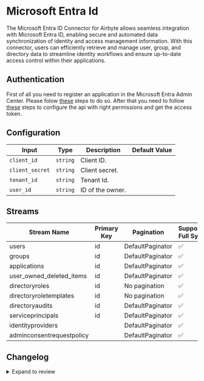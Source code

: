# Microsoft Entra Id

The Microsoft Entra ID Connector for Airbyte allows seamless integration with Microsoft Entra ID, enabling secure and automated data synchronization of identity and access management information. With this connector, users can efficiently retrieve and manage user, group, and directory data to streamline identity workflows and ensure up-to-date access control within their applications.

## Authentication

First of all you need to register an application in the Microsoft Entra Admin Center. Please folow [these](https://learn.microsoft.com/en-us/graph/auth-register-app-v2) steps to do so. After that you need to follow [these](https://learn.microsoft.com/en-us/graph/auth-v2-service?context=graph%2Fapi%2F1.0&view=graph-rest-1.0&tabs=http) steps to configure the api with right permissions and get the access token.

## Configuration

| Input           | Type     | Description      | Default Value |
| --------------- | -------- | ---------------- | ------------- |
| `client_id`     | `string` | Client ID.       |               |
| `client_secret` | `string` | Client secret.   |               |
| `tenant_id`     | `string` | Tenant Id.       |               |
| `user_id`       | `string` | ID of the owner. |               |

## Streams

| Stream Name               | Primary Key | Pagination       | Supports Full Sync | Supports Incremental |
| ------------------------- | ----------- | ---------------- | ------------------ | -------------------- |
| users                     | id          | DefaultPaginator | ✅                 | ❌                   |
| groups                    | id          | DefaultPaginator | ✅                 | ❌                   |
| applications              | id          | DefaultPaginator | ✅                 | ❌                   |
| user_owned_deleted_items  | id          | DefaultPaginator | ✅                 | ❌                   |
| directoryroles            | id          | No pagination    | ✅                 | ❌                   |
| directoryroletemplates    | id          | No pagination    | ✅                 | ❌                   |
| directoryaudits           | id          | DefaultPaginator | ✅                 | ❌                   |
| serviceprincipals         | id          | DefaultPaginator | ✅                 | ❌                   |
| identityproviders         |             | DefaultPaginator | ✅                 | ❌                   |
| adminconsentrequestpolicy |             | DefaultPaginator | ✅                 | ❌                   |

## Changelog

<details>
  <summary>Expand to review</summary>

| Version | Date       | Pull Request                                             | Subject                                                                               |
| ------- | ---------- | -------------------------------------------------------- | ------------------------------------------------------------------------------------- |
| 0.0.5 | 2024-12-11 | [48941](https://github.com/airbytehq/airbyte/pull/48941) | Starting with this version, the Docker image is now rootless. Please note that this and future versions will not be compatible with Airbyte versions earlier than 0.64 |
| 0.0.4 | 2024-10-31 | [47997](https://github.com/airbytehq/airbyte/pull/47997) | Remove `audit_logs` and update auth remove `application_id_uri` parameter |
| 0.0.3 | 2024-10-29 | [47892](https://github.com/airbytehq/airbyte/pull/47892) | Update dependencies |
| 0.0.2 | 2024-10-28 | [47479](https://github.com/airbytehq/airbyte/pull/47479) | Update dependencies |
| 0.0.1   | 2024-10-18 |                                                          | Initial release by [@bishalbera](https://github.com/bishalbera) via Connector Builder |

</details>
